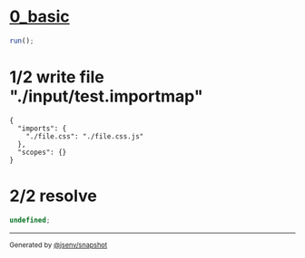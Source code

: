# [0_basic](../../auto_mapping_css_to_js.test.mjs#L20)

```js
run();
```

# 1/2 write file "./input/test.importmap"

```importmap
{
  "imports": {
    "./file.css": "./file.css.js"
  },
  "scopes": {}
}
```

# 2/2 resolve

```js
undefined;
```

---

<sub>
  Generated by <a href="https://github.com/jsenv/core/tree/main/packages/independent/snapshot">@jsenv/snapshot</a>
</sub>
